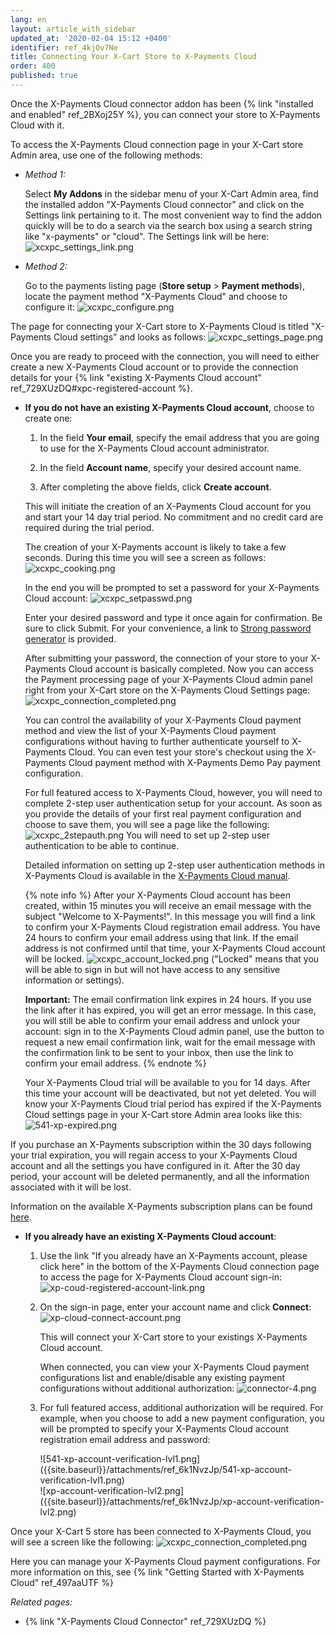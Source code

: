 ```yaml
---
lang: en
layout: article_with_sidebar
updated_at: '2020-02-04 15:12 +0400'
identifier: ref_4kjOv7Ne
title: Connecting Your X-Cart Store to X-Payments Cloud
order: 400
published: true
---
```

Once the X-Payments Cloud connector addon has been {% link "installed and enabled" ref_2BXoj25Y %}, you can connect your store to X-Payments Cloud with it.

To access the X-Payments Cloud connection page in your X-Cart store Admin area, use one of the following methods:

* *Method 1:*

     Select **My Addons** in the sidebar menu of your X-Cart Admin area, find the installed addon "X-Payments Cloud connector" and click on the Settings link pertaining to it. The most convenient way to find the addon quickly will be to do a search via the search box using a search string like "x-payments" or "cloud". The Settings link will be here:
     ![xcxpc_settings_link.png]({{site.baseurl}}/attachments/ref_4kjOv7Ne/xcxpc_settings_link.png)

   
* *Method 2:*
   
     Go to the payments listing page (**Store setup** > **Payment methods**), locate the payment method "X-Payments Cloud" and choose to configure it:
     ![xcxpc_configure.png]({{site.baseurl}}/attachments/ref_4kjOv7Ne/xcxpc_configure.png)
     
The page for connecting your X-Cart store to X-Payments Cloud is titled "X-Payments Cloud settings" and looks as follows:
     ![xcxpc_settings_page.png]({{site.baseurl}}/attachments/ref_4kjOv7Ne/xcxpc_settings_page.png)

Once you are ready to proceed with the connection, you will need to either create a new X-Payments Cloud account or to provide the connection details for your {% link "existing X-Payments Cloud account" ref_729XUzDQ#xpc-registered-account %}.

   * **If you do not have an existing X-Payments Cloud account**, choose to create one:

     1. In the field **Your email**, specify the email address that you are going to use for the X-Payments Cloud account administrator. 
     
     2. In the field **Account name**, specify your desired account name.
     
     3. After completing the above fields, click **Create account**.
   
     This will initiate the creation of an X-Payments Cloud account for you and start your 14 day trial period. No commitment and no credit card are required during the trial period.
     
     The creation of your X-Payments account is likely to take a few seconds. During this time you will see a screen as follows:
     ![xcxpc_cooking.png]({{site.baseurl}}/attachments/ref_4kjOv7Ne/xcxpc_cooking.png)

     In the end you will be prompted to set a password for your X-Payments Cloud account: 
     ![xcxpc_setpasswd.png]({{site.baseurl}}/attachments/ref_4kjOv7Ne/xcxpc_setpasswd.png)

     Enter your desired password and type it once again for confirmation. Be sure to click Submit. For your convenience, a link to [Strong password generator](https://strongpasswordgenerator.com/) is provided. 
     
     After submitting your password, the connection of your store to your X-Payments Cloud account is basically completed. Now you can access the Payment processing page of your X-Payments Cloud admin panel right from your X-Cart store on the X-Payments Cloud Settings page: 
     ![xcxpc_connection_completed.png]({{site.baseurl}}/attachments/ref_4kjOv7Ne/xcxpc_connection_completed.png)
     
     You can control the availability of your X-Payments Cloud payment method and view the list of your X-Payments Cloud payment configurations without having to further authenticate yourself to X-Payments Cloud. You can even test your store's checkout using the X-Payments Cloud payment method with X-Payments Demo Pay payment configuration.   
     
     For full featured access to X-Payments Cloud, however, you will need to complete 2-step user authentication setup for your account. As soon as you provide the details of your first real payment configuration and choose to save them, you will see a page like the following:
     ![xcxpc_2stepauth.png]({{site.baseurl}}/attachments/ref_4kjOv7Ne/xcxpc_2stepauth.png)
     You will need to set up 2-step user authentication to be able to continue. 
     
     Detailed information on setting up 2-step user authentication methods in X-Payments Cloud is available in the [X-Payments Cloud manual](https://www.x-payments.com/help/XP_Cloud:Two-factor_User_Authentication).
     
     {% note info %}
     After your X-Payments Cloud account has been created, within 15 minutes you will receive an email message with the subject "Welcome to X-Payments!". In this message you will find a link to confirm your X-Payments Cloud registration email address. You have 24 hours to confirm your email address using that link. If the email address is not confirmed until that time, your X-Payments Cloud account will be locked. 
     ![xcxpc_account_locked.png]({{site.baseurl}}/attachments/ref_4kjOv7Ne/xcxpc_account_locked.png)
     ("Locked" means that you will be able to sign in but will not have access to any sensitive information or settings). 
     
     **Important:** The email confirmation link expires in 24 hours. If you use the link after it has expired, you will get an error message. In this case, you will still be able to confirm your email address and unlock your account: sign in to the X-Payments Cloud admin panel, use the button to request a new email confirmation link, wait for the email message with the confirmation link to be sent to your inbox, then use the link to confirm your email address.
     {% endnote %}
     
     Your X-Payments Cloud trial will be available to you for 14 days. After this time your account will be deactivated, but not yet deleted. You will know your X-Payments Cloud trial period has expired if the X-Payments Cloud settings page in your X-Cart store Admin area looks like this:
![541-xp-expired.png]({{site.baseurl}}/attachments/ref_4kjOv7Ne/541-xp-expired.png)

If you purchase an X-Payments subscription within the 30 days following your trial expiration, you will regain access to your X-Payments Cloud account and all the settings you have configured in it. After the 30 day period, your account will be deleted permanently, and all the information associated with it will be lost.

Information on the available X-Payments subscription plans can be found [here](https://www.x-payments.com/pricing).
     
<a id="xpc-registered-account"></a>
   * **If you already have an existing X-Payments Cloud account**:
     
     1. Use the link "If you already have an X-Payments account, please click here" in the bottom of the X-Payments Cloud connection page to access the page for X-Payments Cloud account sign-in:
        ![xp-coud-registered-account-link.png]({{site.baseurl}}/attachments/ref_4kjOv7Ne/xp-coud-registered-account-link.png)
   
     2. On the sign-in page, enter your account name and click **Connect**:
        ![xp-cloud-connect-account.png]({{site.baseurl}}/attachments/ref_4kjOv7Ne/xp-cloud-connect-account.png)
        
         This will connect your X-Cart store to your existings X-Payments Cloud account.
         
         When connected, you can view your X-Payments Cloud payment configurations list and enable/disable any existing payment configurations without additional authorization:
         ![connector-4.png]({{site.baseurl}}/attachments/ref_4kjOv7Ne/connector-4.png)    

     3. For full featured access, additional authorization will be required. For example, when you choose to add a new payment configuration, you will be prompted to specify your X-Payments Cloud account registration email address and password:
        <div class="ui stackable two column grid">
           <div class="column" markdown="span">![541-xp-account-verification-lvl1.png]({{site.baseurl}}/attachments/ref_6k1NvzJp/541-xp-account-verification-lvl1.png)</div>
           <div class="column" markdown="span">![xp-account-verification-lvl2.png]({{site.baseurl}}/attachments/ref_6k1NvzJp/xp-account-verification-lvl2.png)</div>
        </div>
          
Once your X-Cart 5 store has been connected to X-Payments Cloud, you will see a screen like the following:
![xcxpc_connection_completed.png]({{site.baseurl}}/attachments/ref_4kjOv7Ne/xcxpc_connection_completed.png)

Here you can manage your X-Payments Cloud payment configurations. For more information on this, see {% link "Getting Started with X-Payments Cloud" ref_497aaUTF %}

_Related pages:_
* {% link "X-Payments Cloud Connector" ref_729XUzDQ %}
